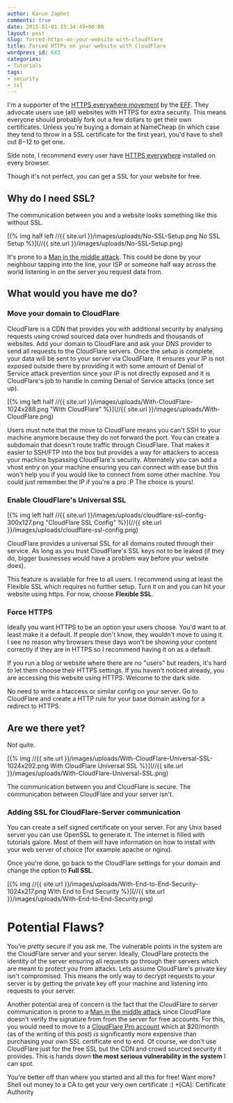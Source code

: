```yaml
---
author: Karun Japhet
comments: true
date: 2015-02-01 15:34:49+00:00
layout: post
slug: forced-https-on-your-website-with-cloudflare
title: Forced HTTPs on your website with CloudFlare
wordpress_id: 643
categories:
- Tutorials
tags:
- security
- ssl
---
```


I'm a supporter of the [HTTPS everywhere movement](https://www.eff.org/https-everywhere) by the [EFF](https://www.eff.org/). They advocate users use (all) websites with HTTPS for extra security. This means everyone should probably fork out a few dollars to get their own certificates. Unless you're buying a domain at NameCheap (in which case they tend to throw in a SSL certificate for the first year), you'd have to shell out $8-$12 to get one.

Side note, I recommend every user have [HTTPS everywhere](https://www.eff.org/https-everywhere) installed on every browser.

Though it's not perfect, you can get a SSL for your website for free.

<!-- more -->


## Why do I need SSL?


The communication between you and a website looks something like this without SSL.

[{% img half left //{{ site.url }}/images/uploads/No-SSL-Setup.png No SSL Setup %}](//{{ site.url }}/images/uploads/No-SSL-Setup.png)

It's prone to a [Man in the middle attack](https://en.wikipedia.org/wiki/Man-in-the-middle_attack). This could be done by your neighbour tapping into the line, your ISP or someone half way across the world listening in on the server you request data from.


## What would you have me do?

### Move your domain to CloudFlare


CloudFlare is a CDN that provides you with additional security by analysing requests using crowd sourced data over hundreds and thousands of websites. Add your domain to CloudFlare and ask your DNS provider to send all requests to the CloudFlare servers. Once the setup is complete, your data will be sent to your server via CloudFlare. It ensures your IP is not exposed outside there by providing it with some amount of Denial of Service attack prevention since your IP is not directly exposed and it is CloudFlare's job to handle in coming Denial of Service attacks (once set up).

[{% img left half //{{ site.url }}/images/uploads/With-CloudFlare-1024x288.png "With CloudFlare" %}](//{{ site.url }}/images/uploads/With-CloudFlare.png)

Users must note that the move to CloudFlare means you can't SSH to your machine anymore because they do not forward the port. You can create a subdomain that doesn't route traffic through CloudFlare. That makes it easier to SSH/FTP into the box but provides a way for attackers to access your machine bypassing CloudFlare's security. Alternately you can add a vhost entry on your machine ensuring you can connect with ease but this won't help you if you would like to connect from some other machine. You could just remember the IP if you're a pro :P The choice is yours!


### Enable CloudFlare's Universal SSL

[{% img left half //{{ site.url }}/images/uploads/cloudflare-ssl-config-300x127.png "CloudFlare SSL Config" %}](//{{ site.url }}/images/uploads/cloudflare-ssl-config.png)

CloudFlare provides a universal SSL for all domains routed through their service. As long as you trust CloudFlare's SSL keys not to be leaked (if they do, bigger businesses would have a problem way before your website does).

This feature is available for free to all users. I recommend using at least the Flexible SSL which requires no further setup. Turn it on and you can hit your website using https. For now, choose **Flexible SSL**.


### Force HTTPS


Ideally you want HTTPS to be an option your users choose. You'd want to at least make it a default. If people don't know, they wouldn't move to using it. I see no reason why browsers these days won't be showing your content correctly if they are in HTTPS so I recommend having it on as a default.

If you run a blog or website where there are no "users" but readers, it's hard to let them choose their HTTPS settings. If you haven't noticed already, you are accessing this website using HTTPS. Welcome to the dark side.

No need to write a htaccess or similar config on your server. Go to CloudFlare and create a HTTP rule for your base domain asking for a redirect to HTTPS.


## Are we there yet?


Not quite.

[{% img //{{ site.url }}/images/uploads/With-CloudFlare-Universal-SSL-1024x292.png With CloudFlare Universal SSL %}](//{{ site.url }}/images/uploads/With-CloudFlare-Universal-SSL.png)

The communication between you and CloudFlare is secure. The communication between CloudFlare and your server isn't.


### Adding SSL for CloudFlare-Server communication


You can create a self signed certificate on your server. For any Unix based server you can use OpenSSL to generate it. The internet is filled with tutorials galore. Most of them will have information on how to install with your web server of choice (for example apache or nginx).

Once you're done, go back to the CloudFlare settings for your domain and change the option to **Full SSL**.

[{% img //{{ site.url }}/images/uploads/With-End-to-End-Security-1024x217.png With End to End Security %}](//{{ site.url }}/images/uploads/With-End-to-End-Security.png)


# Potential Flaws?


You're _pretty_ secure if you ask me. The vulnerable points in the system are the CloudFlare server and your server. Ideally, CloudFlare protects the identity of the server ensuring all requests go through their servers which are meant to protect you from attacks. Lets assume CloudFlare's private key isn't compromised. This means the only way to decrypt requests to your server is by getting the private key off your machine and listening into requests to your server.

Another potential area of concern is the fact that the CloudFlare to server communication is prone to a [Man in the middle attack](https://en.wikipedia.org/wiki/Man-in-the-middle_attack) since CloudFlare doesn't verify the signature from from the server for free accounts. For this, you would need to move to a [CloudFlare Pro account](https://www.cloudflare.com/plans.html) which at $20/month (as of the writing of this post) is significantly more expensive than purchasing your own SSL certificate end to end. Of course, we don't use CloudFlare just for the free SSL but the CDN and crowd sourced security it provides. This is hands down **the most serious vulnerability in the system** I can spot.

You're better off than where you started and all this for free! Want more? Shell out money to a CA to get your very own certificate :)
  *[CA]: Certificate Authority
